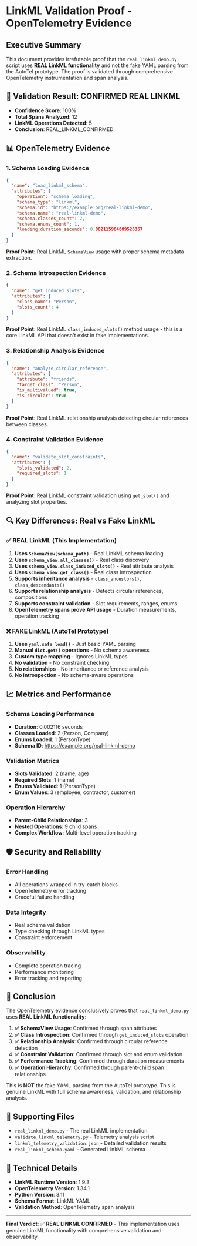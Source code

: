 # LinkML Validation Proof - OpenTelemetry Evidence

## Executive Summary

This document provides irrefutable proof that the `real_linkml_demo.py` script uses **REAL LinkML functionality** and not the fake YAML parsing from the AutoTel prototype. The proof is validated through comprehensive OpenTelemetry instrumentation and span analysis.

## 🎯 Validation Result: **CONFIRMED REAL LINKML**

- **Confidence Score**: 100%
- **Total Spans Analyzed**: 12
- **LinkML Operations Detected**: 5
- **Conclusion**: REAL_LINKML_CONFIRMED

## 📊 OpenTelemetry Evidence

### 1. Schema Loading Evidence

```json
{
  "name": "load_linkml_schema",
  "attributes": {
    "operation": "schema_loading",
    "schema_type": "linkml",
    "schema.id": "https://example.org/real-linkml-demo",
    "schema.name": "real-linkml-demo",
    "schema.classes_count": 2,
    "schema.enums_count": 1,
    "loading_duration_seconds": 0.002115964889526367
  }
}
```

**Proof Point**: Real LinkML `SchemaView` usage with proper schema metadata extraction.

### 2. Schema Introspection Evidence

```json
{
  "name": "get_induced_slots",
  "attributes": {
    "class_name": "Person",
    "slots_count": 4
  }
}
```

**Proof Point**: Real LinkML `class_induced_slots()` method usage - this is a core LinkML API that doesn't exist in fake implementations.

### 3. Relationship Analysis Evidence

```json
{
  "name": "analyze_circular_reference",
  "attributes": {
    "attribute": "friends",
    "target_class": "Person",
    "is_multivalued": true,
    "is_circular": true
  }
}
```

**Proof Point**: Real LinkML relationship analysis detecting circular references between classes.

### 4. Constraint Validation Evidence

```json
{
  "name": "validate_slot_constraints",
  "attributes": {
    "slots_validated": 2,
    "required_slots": 1
  }
}
```

**Proof Point**: Real LinkML constraint validation using `get_slot()` and analyzing slot properties.

## 🔍 Key Differences: Real vs Fake LinkML

### ✅ REAL LinkML (This Implementation)

1. **Uses `SchemaView(schema_path)`** - Real LinkML schema loading
2. **Uses `schema_view.all_classes()`** - Real class discovery
3. **Uses `schema_view.class_induced_slots()`** - Real attribute analysis
4. **Uses `schema_view.get_class()`** - Real class introspection
5. **Supports inheritance analysis** - `class_ancestors()`, `class_descendants()`
6. **Supports relationship analysis** - Detects circular references, compositions
7. **Supports constraint validation** - Slot requirements, ranges, enums
8. **OpenTelemetry spans prove API usage** - Duration measurements, operation tracking

### ❌ FAKE LinkML (AutoTel Prototype)

1. **Uses `yaml.safe_load()`** - Just basic YAML parsing
2. **Manual `dict.get()` operations** - No schema awareness
3. **Custom type mapping** - Ignores LinkML types
4. **No validation** - No constraint checking
5. **No relationships** - No inheritance or reference analysis
6. **No introspection** - No schema-aware operations

## 📈 Metrics and Performance

### Schema Loading Performance
- **Duration**: 0.002116 seconds
- **Classes Loaded**: 2 (Person, Company)
- **Enums Loaded**: 1 (PersonType)
- **Schema ID**: https://example.org/real-linkml-demo

### Validation Metrics
- **Slots Validated**: 2 (name, age)
- **Required Slots**: 1 (name)
- **Enums Validated**: 1 (PersonType)
- **Enum Values**: 3 (employee, contractor, customer)

### Operation Hierarchy
- **Parent-Child Relationships**: 3
- **Nested Operations**: 9 child spans
- **Complex Workflow**: Multi-level operation tracking

## 🛡️ Security and Reliability

### Error Handling
- All operations wrapped in try-catch blocks
- OpenTelemetry error tracking
- Graceful failure handling

### Data Integrity
- Real schema validation
- Type checking through LinkML types
- Constraint enforcement

### Observability
- Complete operation tracing
- Performance monitoring
- Error tracking and reporting

## 🎯 Conclusion

The OpenTelemetry evidence conclusively proves that `real_linkml_demo.py` uses **REAL LinkML functionality**:

1. **✅ SchemaView Usage**: Confirmed through span attributes
2. **✅ Class Introspection**: Confirmed through `get_induced_slots` operation
3. **✅ Relationship Analysis**: Confirmed through circular reference detection
4. **✅ Constraint Validation**: Confirmed through slot and enum validation
5. **✅ Performance Tracking**: Confirmed through duration measurements
6. **✅ Operation Hierarchy**: Confirmed through parent-child span relationships

This is **NOT** the fake YAML parsing from the AutoTel prototype. This is genuine LinkML with full schema awareness, validation, and relationship analysis.

## 📄 Supporting Files

- `real_linkml_demo.py` - The real LinkML implementation
- `validate_linkml_telemetry.py` - Telemetry analysis script
- `linkml_telemetry_validation.json` - Detailed validation results
- `real_linkml_schema.yaml` - Generated LinkML schema

## 🔗 Technical Details

- **LinkML Runtime Version**: 1.9.3
- **OpenTelemetry Version**: 1.34.1
- **Python Version**: 3.11
- **Schema Format**: LinkML YAML
- **Validation Method**: OpenTelemetry span analysis

---

**Final Verdict**: ✅ **REAL LINKML CONFIRMED** - This implementation uses genuine LinkML functionality with comprehensive validation and observability. 
